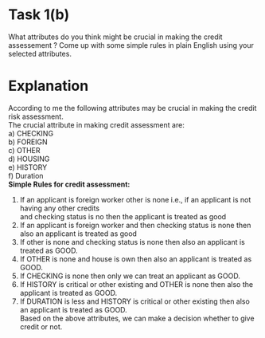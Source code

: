 # Task 1(b)
What attributes do you think might be crucial in making the credit assessement ? 
Come up with some simple rules in plain English using your selected attributes.
# Explanation
According to me the following attributes may be crucial in making the credit risk assessment.<br>
The crucial attribute in making credit assessment are: <br>
a) CHECKING <br>
b) FOREIGN <br>
c) OTHER <br>
d) HOUSING <br>
e) HISTORY <br>
f) Duration <br>
<b>Simple Rules for credit assessment:</b><br> 
1) If an applicant is foreign worker other is none i.e., if an applicant is not having any other credits<br>
and checking status is no then the applicant is treated as good<br>
2) If an applicant is foreign worker and then checking status is none then also an applicant is treated 
as good<br>
3) If other is none and checking status is none then also an applicant is treated as GOOD.<br>
4) If OTHER is none and house is own then also an applicant is treated as GOOD.<br>
5) If CHECKING is none then only we can treat an applicant as GOOD.<br>
6) If HISTORY is critical or other existing and OTHER is none then also the applicant is treated as GOOD.<br> 
7) If DURATION is less and HISTORY is critical or other existing then also an applicant is treated as GOOD.<br>
Based on the above attributes, we can make a decision whether to give credit or not.<br>
